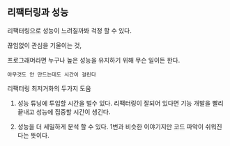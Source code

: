 ## **리팩터링과 성능**

리팩터링으로 성능이 느려질까봐 걱정 할 수 있다.

끊임없이 관심을 기울이는 것,

프로그래머라면 누구나 높은 성능을 유지하기 위해 무슨 일이든 한다.

`아무것도 안 만드는데도 시간이 걸린다`

리팩터링 최저거화의 두가지 도움

1. 성능 튜닝에 투입할 시간을 벌수 있다.
   리팩터링이 잘되어 있다면 기능 개발을 빨리 끝내고 성능에 집중할 시간이 생긴다.

2. 성능을 더 세밀하게 분석 할 수 있다.
   1번과 비슷한 이야기지만 코드 파악이 쉬워진다는 뜻이다.
